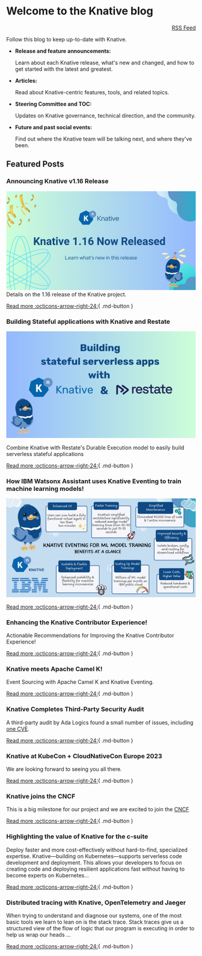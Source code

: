 # Welcome to the Knative blog

<div style="text-align: right"><a href="./feed_rss_created.xml">RSS Feed</a></div>

Follow this blog to keep up-to-date with Knative.

* **Release and feature announcements:**

    Learn about each Knative release, what's new and changed, and how to get started with the latest and greatest.

* **Articles:**

    Read about Knative-centric features, tools, and related topics.

* **Steering Committee and TOC:**

    Updates on Knative governance, technical direction, and the community.

* **Future and past social events:**

    Find out where the Knative team will be talking next, and where they've been.

## Featured Posts

### Announcing Knative v1.16 Release
![Release 1.16](./releases/images/release1.16-1.png)
Details on the 1.16 release of the Knative project.

[Read more :octicons-arrow-right-24:](releases/announcing-knative-v1-16-release.md){ .md-button }

### Building Stateful applications with Knative and Restate
![Building Stateful applications with Knative and Restate](./articles/images/Building-stateful-serverless-apps-with-knative-and-restate.png)

Combine Knative with Restate's Durable Execution model to easily build serverless stateful applications

[Read more :octicons-arrow-right-24:](articles/Building-Stateful-applications-with-Knative-and-Restate.md){ .md-button }

### How IBM Watsonx Assistant uses Knative Eventing to train machine learning models!

![How IBM Watsonx Assistant uses Knative Eventing to train machine learning models](./articles/images/How-IBM-watsonx-Assistant-uses-Knative-Eventing-to-train-machine-learning-models.png)

[Read more :octicons-arrow-right-24:](https://www.cncf.io/case-studies/ibmwatsonxassistant/){ .md-button }

### Enhancing the Knative Contributor Experience!
Actionable Recommendations for Improving the Knative Contributor Experience!

[Read more :octicons-arrow-right-24:](articles/enhancing-the-knative-experience.md){ .md-button }

### Knative meets Apache Camel K!
Event Sourcing with Apache Camel K and Knative Eventing.

[Read more :octicons-arrow-right-24:](articles/knative-meets-apache-camel.md){ .md-button }

### Knative Completes Third-Party Security Audit
A third-party audit by Ada Logics found a small number of issues, including [one CVE](https://github.com/knative/serving/security/advisories/GHSA-qmvj-4qr9-v547).

[Read more :octicons-arrow-right-24:](events/security-audit-2023.md){ .md-button }

### Knative at KubeCon + CloudNativeCon Europe 2023

We are looking forward to seeing you all there.

[Read more :octicons-arrow-right-24:](events/knative-projectmeeting-kubecon-eu-2023.md){ .md-button }

### Knative joins the CNCF
This is a big milestone for our project and we are excited to join the [CNCF](https://www.cncf.io)

[Read more :octicons-arrow-right-24:](steering/cncf.md){ .md-button }

### Highlighting the value of Knative for the c-suite

Deploy faster and more cost-effectively without hard-to-find, specialized expertise. Knative—building on Kubernetes—supports serverless code  development and deployment. This allows your developers to focus on creating code and deploying resilient applications fast without having to become experts on Kubernetes...

[Read more :octicons-arrow-right-24:](articles/highlighting-value-knative-c-suite.md){ .md-button }

### Distributed tracing with Knative, OpenTelemetry and Jaeger

When trying to understand and diagnose our systems, one of the most basic tools we learn to lean on is the stack trace. Stack traces give us a structured view of the flow of logic that our program is executing in order to help us wrap our heads ...

[Read more :octicons-arrow-right-24:](articles/distributed-tracing.md){ .md-button }
